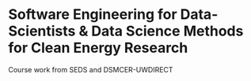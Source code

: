 # Software Engineering for Data-Scientists & Data Science Methods for Clean Energy Research 
Course work from SEDS and DSMCER-UWDIRECT
